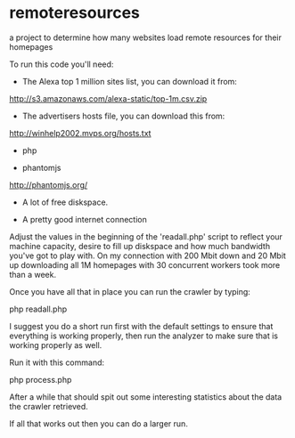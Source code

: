 # remoteresources
a project to determine how many websites load remote resources for their homepages

To run this code you'll need:

- The Alexa top 1 million sites list, you can download it from:

http://s3.amazonaws.com/alexa-static/top-1m.csv.zip

- The advertisers hosts file, you can download this from:

http://winhelp2002.mvps.org/hosts.txt

- php

- phantomjs

http://phantomjs.org/

- A lot of free diskspace.

- A pretty good internet connection

Adjust the values in the beginning of the 'readall.php' script to reflect your machine capacity, desire to fill up diskspace and how much bandwidth you've got to play with. On my connection with 200 Mbit down and 20 Mbit up downloading all 1M homepages with 30 concurrent workers took more than a week.

Once you have all that in place you can run the crawler by typing:

php readall.php

I suggest you do a short run first with the default settings to ensure that everything is working properly, then run the analyzer to make sure that is working properly as well.

Run it with this command:

php process.php

After a while that should spit out some interesting statistics about the data the crawler retrieved.



If all that works out then you can do a larger run.

